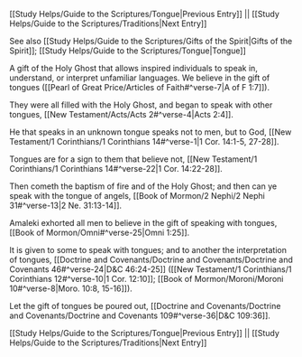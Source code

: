[[Study Helps/Guide to the Scriptures/Tongue|Previous Entry]]  ||  [[Study Helps/Guide to the Scriptures/Traditions|Next Entry]]

 See also [[Study Helps/Guide to the Scriptures/Gifts of the Spirit|Gifts of the Spirit]]; [[Study Helps/Guide to the Scriptures/Tongue|Tongue]]

 A gift of the Holy Ghost that allows inspired individuals to speak in, understand, or interpret unfamiliar languages. We believe in the gift of tongues ([[Pearl of Great Price/Articles of Faith#^verse-7|A of F 1:7]]).

 They were all filled with the Holy Ghost, and began to speak with other tongues, [[New Testament/Acts/Acts 2#^verse-4|Acts 2:4]].

 He that speaks in an unknown tongue speaks not to men, but to God, [[New Testament/1 Corinthians/1 Corinthians 14#^verse-1|1 Cor. 14:1-5, 27-28]].

 Tongues are for a sign to them that believe not, [[New Testament/1 Corinthians/1 Corinthians 14#^verse-22|1 Cor. 14:22-28]].

 Then cometh the baptism of fire and of the Holy Ghost; and then can ye speak with the tongue of angels, [[Book of Mormon/2 Nephi/2 Nephi 31#^verse-13|2 Ne. 31:13-14]].

 Amaleki exhorted all men to believe in the gift of speaking with tongues, [[Book of Mormon/Omni#^verse-25|Omni 1:25]].

 It is given to some to speak with tongues; and to another the interpretation of tongues, [[Doctrine and Covenants/Doctrine and Covenants/Doctrine and Covenants 46#^verse-24|D&C 46:24-25]] ([[New Testament/1 Corinthians/1 Corinthians 12#^verse-10|1 Cor. 12:10]]; [[Book of Mormon/Moroni/Moroni 10#^verse-8|Moro. 10:8, 15-16]]).

 Let the gift of tongues be poured out, [[Doctrine and Covenants/Doctrine and Covenants/Doctrine and Covenants 109#^verse-36|D&C 109:36]].

[[Study Helps/Guide to the Scriptures/Tongue|Previous Entry]]  ||  [[Study Helps/Guide to the Scriptures/Traditions|Next Entry]]